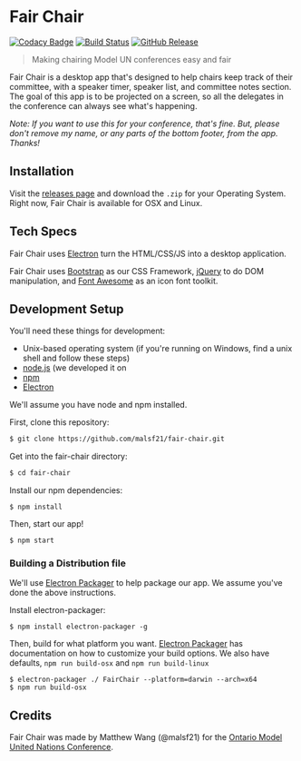 # Fair Chair

[![Codacy Badge](https://api.codacy.com/project/badge/Grade/9fad262a10054de880457f8757d74c14)](https://www.codacy.com/app/malsf21/fair-chair?utm_source=github.com&utm_medium=referral&utm_content=malsf21/fair-chair&utm_campaign=badger)
[![Build Status](https://travis-ci.org/malsf21/fair-chair.svg?branch=master)](https://travis-ci.org/malsf21/fair-chair)
[![GitHub Release](https://img.shields.io/github/release/malsf21/fair-chair.svg)](https://github.com/malsf21/fair-chair/releases)

> Making chairing Model UN conferences easy and fair

Fair Chair is a desktop app that's designed to help chairs keep track of their committee, with a speaker timer, speaker list, and committee notes section. The goal of this app is to be projected on a screen, so all the delegates in the conference can always see what's happening.

*Note: If you want to use this for your conference, that's fine. But, please don't remove my name, or any parts of the bottom footer, from the app. Thanks!*

## Installation

Visit the [releases page](https://github.com/malsf21/fair-chair/releases) and download the `.zip` for your Operating System. Right now, Fair Chair is available for OSX and Linux.

## Tech Specs

Fair Chair uses [Electron](https://github.com/electron/electron) turn the HTML/CSS/JS into a desktop application.

Fair Chair uses [Bootstrap](https://github.com/twbs/bootstrap) as our CSS Framework, [jQuery](https://github.com/jquery/jquery) to do DOM manipulation, and [Font Awesome](https://github.com/FortAwesome/Font-Awesome) as an icon font toolkit.

## Development Setup

You'll need these things for development:

* Unix-based operating system (if you're running on Windows, find a unix shell and follow these steps)
* [node.js](https://nodejs.org) (we developed it on
* [npm](https://www.npmjs.com/)
* [Electron](https://github.com/electron/electron)

We'll assume you have node and npm installed.

First, clone this repository:

```bash
$ git clone https://github.com/malsf21/fair-chair.git
```

Get into the fair-chair directory:

```bash
$ cd fair-chair
```

Install our npm dependencies:

```
$ npm install
```

Then, start our app!

```
$ npm start
```


### Building a Distribution file

We'll use [Electron Packager](https://github.com/electron-userland/electron-packager) to help package our app. We assume you've done the above instructions.

Install electron-packager:

```
$ npm install electron-packager -g
```

Then, build for what platform you want. [Electron Packager](https://github.com/electron-userland/electron-packager) has documentation on how to customize your build options. We also have defaults, `npm run build-osx` and `npm run build-linux`

```
$ electron-packager ./ FairChair --platform=darwin --arch=x64
$ npm run build-osx
```

## Credits

Fair Chair was made by Matthew Wang (@malsf21) for the [Ontario Model United Nations Conference](https://omun.ca).
